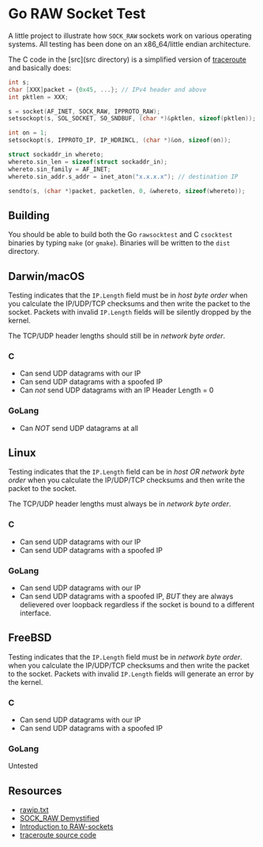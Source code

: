 # Go RAW Socket Test

A little project to illustrate how `SOCK_RAW` sockets work on various operating systems.
All testing has been done on an x86_64/little endian architecture.

The C code in the [src](src directory) is a simplified version of [traceroute](
ftp://ftp.ee.lbl.gov/traceroute-1.4a12.tar.gz) and basically does:

```C
int s;
char [XXX]packet = {0x45, ...}; // IPv4 header and above
int pktlen = XXX;

s = socket(AF_INET, SOCK_RAW, IPPROTO_RAW);
setsockopt(s, SOL_SOCKET, SO_SNDBUF, (char *)&pktlen, sizeof(pktlen));

int on = 1;
setsockopt(s, IPPROTO_IP, IP_HDRINCL, (char *)&on, sizeof(on));

struct sockaddr_in whereto;
whereto.sin_len = sizeof(struct sockaddr_in);
whereto.sin_family = AF_INET;
whereto.sin_addr.s_addr = inet_aton("x.x.x.x"); // destination IP

sendto(s, (char *)packet, packetlen, 0, &whereto, sizeof(whereto));
```

## Building

You should be able to build both the Go `rawsocktest` and C `csocktest` binaries
by typing `make` (or `gmake`).  Binaries will be written to the `dist` directory.

## Darwin/macOS

Testing indicates that the `IP.Length` field must be in _host byte order_ 
when you calculate the IP/UDP/TCP checksums and then write the packet to the socket.  Packets
with invalid `IP.Length` fields will be silently dropped by the kernel.

The TCP/UDP header lengths should still be in _network byte order_.


### C

* Can send UDP datagrams with our IP
* Can send UDP datagrams with a spoofed IP
* Can _not_ send UDP datagrams with an IP Header Length = 0

### GoLang
* Can _NOT_ send UDP datagrams at all

## Linux

Testing indicates that the `IP.Length` field can be in _host OR network byte 
order_ when you calculate the IP/UDP/TCP checksums and then write the packet to the socket.

The TCP/UDP header lengths must always be in _network byte order_.

### C

* Can send UDP datagrams with our IP
* Can send UDP datagrams with a spoofed IP

### GoLang

* Can send UDP datagrams with our IP
* Can send UDP datagrams with a spoofed IP, _BUT_ they are always delievered 
    over loopback regardless if the socket is bound to a different interface.

## FreeBSD

Testing indicates that the `IP.Length` field must be in _network byte order_.
when you calculate the IP/UDP/TCP checksums and then write the packet to the socket.  Packets
with invalid `IP.Length` fields will generate an error by the kernel.

### C

* Can send UDP datagrams with our IP
* Can send UDP datagrams with a spoofed IP

### GoLang
Untested

## Resources

* [rawip.txt](https://www.digiater.nl/openvms/decus/vmslt01b/sec/rawip.txt)
* [SOCK_RAW Demystified](https://sock-raw.org/papers/sock_raw)
* [Introduction to RAW-sockets](https://tuprints.ulb.tu-darmstadt.de/6243/1/TR-18.pdf)
* [traceroute source code](ftp://ftp.ee.lbl.gov/traceroute-1.4a12.tar.gz)
